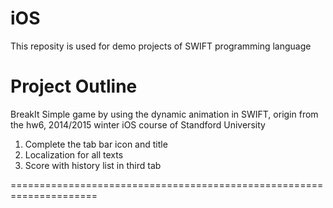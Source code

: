 # iOS

This reposity is used for demo projects of SWIFT programming language

Project Outline
=====================================================================

BreakIt
Simple game by using the dynamic animation in SWIFT, origin from the hw6, 2014/2015 winter iOS course of Standford University

1. Complete the tab bar icon and title
2. Localization for all texts
3. Score with history list in third tab

=====================================================================
